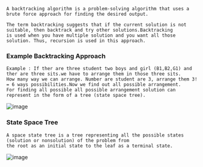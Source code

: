 ```
A backtracking algorithm is a problem-solving algorithm that uses a brute force approach for finding the desired output.

The term backtracking suggests that if the current solution is not suitable, then backtrack and try other solutions.Backtracking
is used when you have multiple solution and you want all those solution. Thus, recursion is used in this approach.
```
### Example Backtracking Approach
```
Example : If ther are three student two boys and girl (B1,B2,G1) and ther are three sits.we have to arrange them in those three sits.
How many way we can arrange. Number are student are 3, arrange them 3! = 6 ways possibilities.Now we find out all possible arrangement. 
For finding all possible all possible arrangement solution can represent in the form of a tree (state space tree).
```
![image](https://user-images.githubusercontent.com/59710234/174454202-351d1a8a-5296-4c80-9898-25a515e408a7.png)

### State Space Tree
```
A space state tree is a tree representing all the possible states (solution or nonsolution) of the problem from 
the root as an initial state to the leaf as a terminal state.
```
![image](https://user-images.githubusercontent.com/59710234/174453147-8ccdda0d-497a-41c8-87f3-faf253aff1a4.png)
